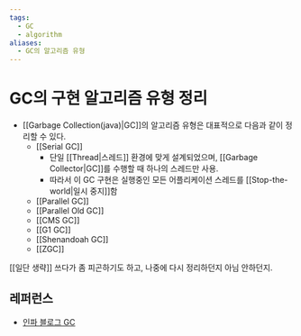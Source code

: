 ```yaml
---
tags:
  - GC
  - algorithm
aliases:
  - GC의 알고리즘 유형
---
```

# GC의 구현 알고리즘 유형 정리
- [[Garbage Collection(java)|GC]]의 알고리즘 유형은 대표적으로 다음과 같이 정리할 수 있다.
	- [[Serial GC]]
		- 단일 [[Thread|스레드]] 환경에 맞게 설계되었으며, [[Garbage Collector|GC]]를 수행할 때 하나의 스레드만 사용.
		- 따라서 이 GC 구현은 실행중인 모든 어플리케이션 스레드를 [[Stop-the-world|일시 중지]]함
	- [[Parallel GC]]
	- [[Parallel Old GC]]
	- [[CMS GC]]
	- [[G1 GC]]
	- [[Shenandoah GC]]
	- [[ZGC]]

[[일단 생략]]
쓰다가 좀 피곤하기도 하고, 나중에 다시 정리하던지 아님 안하던지.



## 레퍼런스
- [인파 블로그 GC](https://inpa.tistory.com/entry/JAVA-%E2%98%95-%EA%B0%80%EB%B9%84%EC%A7%80-%EC%BB%AC%EB%A0%89%EC%85%98GC-%EB%8F%99%EC%9E%91-%EC%9B%90%EB%A6%AC-%EC%95%8C%EA%B3%A0%EB%A6%AC%EC%A6%98-%F0%9F%92%AF-%EC%B4%9D%EC%A0%95%EB%A6%AC)